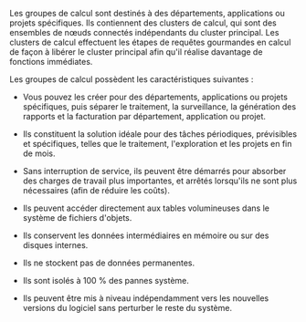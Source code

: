 Les groupes de calcul sont destinés à des départements, applications ou projets spécifiques. Ils contiennent des clusters de calcul, qui sont des ensembles de nœuds connectés indépendants du cluster principal. Les clusters de calcul effectuent les étapes de requêtes gourmandes en calcul de façon à libérer le cluster principal afin qu'il réalise davantage de fonctions immédiates.

Les groupes de calcul possèdent les caractéristiques suivantes :

-   Vous pouvez les créer pour des départements, applications ou projets spécifiques, puis séparer le traitement, la surveillance, la génération des rapports et la facturation par département, application ou projet.

-   Ils constituent la solution idéale pour des tâches périodiques, prévisibles et spécifiques, telles que le traitement, l'exploration et les projets en fin de mois.

-   Sans interruption de service, ils peuvent être démarrés pour absorber des charges de travail plus importantes, et arrêtés lorsqu'ils ne sont plus nécessaires (afin de réduire les coûts).

-   Ils peuvent accéder directement aux tables volumineuses dans le système de fichiers d'objets.

-   Ils conservent les données intermédiaires en mémoire ou sur des disques internes.

-   Ils ne stockent pas de données permanentes.

-   Ils sont isolés à 100 % des pannes système.

-   Ils peuvent être mis à niveau indépendamment vers les nouvelles versions du logiciel sans perturber le reste du système.
